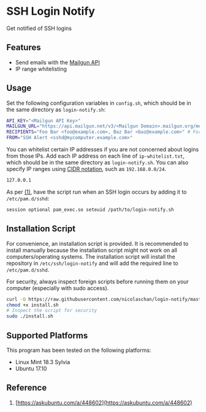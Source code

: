 # SSH Login Notify
Get notified of SSH logins

## Features
- Send emails with the [Mailgun API](https://documentation.mailgun.com/en/latest/quickstart-sending.html#send-with-smtp-or-api)
- IP range whitelisting

## Usage
Set the following configuration variables in `config.sh`, which should be in the same directory as `login-notify.sh`:

```bash
API_KEY="<Mailgun API Key>"
MAILGUN_URL="https://api.mailgun.net/v3/<Mailgun Domain>.mailgun.org/messages"
RECIPIENTS="Foo Bar <foo@example.com>, Baz Bar <baz@example.com>" # For multiple, comma separate
FROM="SSH Alert <sshd@mycomputer.example.com>"
```

You can whitelist certain IP addresses if you are not concerned about logins from those IPs. Add each IP address on each line of `ip-whitelist.txt`, which should be in the same directory as `login-notify.sh`. You can also specify IP ranges using [CIDR notation](https://en.wikipedia.org/wiki/Classless_Inter-Domain_Routing#CIDR_notation), such as `192.168.0.0/24`.

```txt
127.0.0.1
```

As per [(1)](https://askubuntu.com/a/448602), have the script run when an SSH login occurs by adding it to `/etc/pam.d/sshd`:

```bash
session optional pam_exec.so seteuid /path/to/login-notify.sh
```

## Installation Script
For convenience, an installation script is provided. It is recommended to install manually because the installation script might not work on all computers/operating systems. The installation script will install the repository in `/etc/ssh/login-notify` and will add the required line to `/etc/pam.d/sshd`.

For security, always inspect foreign scripts before running them on your computer (especially with sudo access).

```bash
curl -O https://raw.githubusercontent.com/nicolaschan/login-notify/master/install.sh
chmod +x install.sh
# Inspect the script for security
sudo ./install.sh 
```

## Supported Platforms
This program has been tested on the following platforms:
- Linux Mint 18.3 Sylvia
- Ubuntu 17.10

## Reference
1. [https://askubuntu.com/a/448602](https://askubuntu.com/a/448602)
